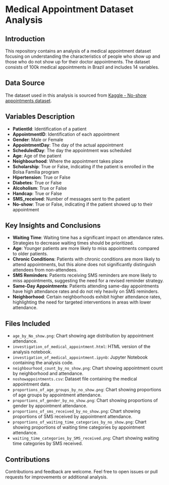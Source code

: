 # Medical Appointment Dataset Analysis

## Introduction

This repository contains an analysis of a medical appointment dataset focusing on understanding the characteristics of people who show up and those who do not show up for their doctor appointments. The dataset consists of 100k medical appointments in Brazil and includes 14 variables.

## Data Source

The dataset used in this analysis is sourced from [Kaggle - No-show appointments dataset](https://www.kaggle.com/datasets/joniarroba/noshowappointments/data).

## Variables Description

- **PatientId**: Identification of a patient
- **AppointmentID**: Identification of each appointment
- **Gender**: Male or Female
- **AppointmentDay**: The day of the actual appointment
- **ScheduledDay**: The day the appointment was scheduled
- **Age**: Age of the patient
- **Neighbourhood**: Where the appointment takes place
- **Scholarship**: True or False, indicating if the patient is enrolled in the Bolsa Família program
- **Hipertension**: True or False
- **Diabetes**: True or False
- **Alcoholism**: True or False
- **Handcap**: True or False
- **SMS_received**: Number of messages sent to the patient
- **No-show**: True or False, indicating if the patient showed up to their appointment

## Key Insights and Conclusions

- **Waiting Time**: Waiting time has a significant impact on attendance rates. Strategies to decrease waiting times should be prioritized.
- **Age**: Younger patients are more likely to miss appointments compared to older patients.
- **Chronic Conditions**: Patients with chronic conditions are more likely to attend appointments, but this alone does not significantly distinguish attendees from non-attendees.
- **SMS Reminders**: Patients receiving SMS reminders are more likely to miss appointments, suggesting the need for a revised reminder strategy.
- **Same-Day Appointments**: Patients attending same-day appointments have high attendance rates and do not rely heavily on SMS reminders.
- **Neighborhood**: Certain neighborhoods exhibit higher attendance rates, highlighting the need for targeted interventions in areas with lower attendance.

## Files Included

- `age_by_No_show.png`: Chart showing age distribution by appointment attendance.
- `investigation_of_medical_appointment.html`: HTML version of the analysis notebook.
- `investigation_of_medical_appointment.ipynb`: Jupyter Notebook containing the analysis code.
- `neighbourhood_count_by_no_show.png`: Chart showing appointment count by neighborhood and attendance.
- `noshowappointments.csv`: Dataset file containing the medical appointment data.
- `proportions_of_age_groups_by_no_show.png`: Chart showing proportions of age groups by appointment attendance.
- `proportions_of_gender_by_no_show.png`: Chart showing proportions of gender by appointment attendance.
- `proportions_of_sms_received_by_no_show.png`: Chart showing proportions of SMS received by appointment attendance.
- `proportions_of_waiting_time_categories_by_no_show.png`: Chart showing proportions of waiting time categories by appointment attendance.
- `waiting_time_categories_by_SMS_received.png`: Chart showing waiting time categories by SMS received.


## Contributions

Contributions and feedback are welcome. Feel free to open issues or pull requests for improvements or additional analysis.
